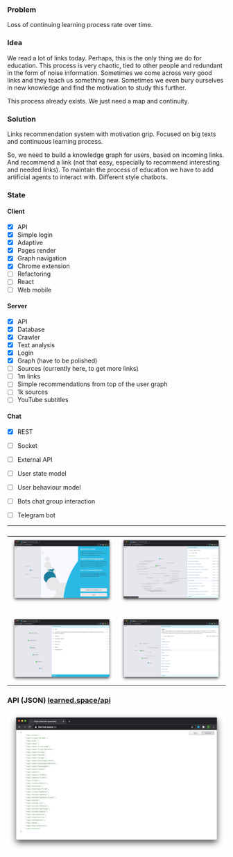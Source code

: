 ### Problem

Loss of сontinuing learning process rate over time.

### Idea

We read a lot of links today. Perhaps, this is the only thing we do for education. This process is very chaotic, tied to other people and redundant in the form of noise information. Sometimes we come across very good links and they teach us something new. Sometimes we even bury ourselves in new knowledge and find the motivation to study this further.

This process already exists. We just need a map and continuity.

### Solution

Links recommendation system with motivation grip. Focused on big texts and continuous learning process.

So, we need to build a knowledge graph for users, based on incoming links. And recommend a link (not that easy, especially to recommend interesting and needed links). To maintain the process of education we have to add artificial agents to interact with. Different style chatbots.

### State

#### Client
- [x] API
- [x] Simple login
- [x] Adaptive
- [x] Pages render
- [x] Graph navigation
- [x] Chrome extension
- [ ] Refactoring
- [ ] React
- [ ] Web mobile

#### Server
- [x] API
- [x] Database
- [x] Crawler
- [x] Text analysis
- [x] Login
- [x] Graph (have to be polished)
- [ ] Sources (currently here, to get more links)
- [ ] 1m links
- [ ] Simple recommendations from top of the user graph
- [ ] 1k sources
- [ ] YouTube subtitles

#### Chat
- [x] REST
- [ ] Socket
- [ ] External API
- [ ] User state model
- [ ] User behaviour model
- [ ] Bots chat group interaction
- [ ] Telegram bot


&nbsp; | &nbsp;
--- | ---
![Login](./.screenshots/login.png)|![Mine](./.screenshots/mine.png)
&nbsp; | &nbsp;
![Chat](./.screenshots/chat.png)|![Graph](./.screenshots/graph.png)

### API (JSON) [learned.space/api](https://learned.space/api)
![Login](./.screenshots/api.png)
